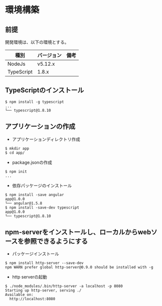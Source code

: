 # 環境構築

## 前提
開発環境は、以下の環境とする。

| 種別 | バージョン | 備考 |
| --- | --- | --- |
| NodeJs        | v5.12.x | |
| TypeScript    | 1.8.x | |

## TypeScriptのインストール

```
$ npm install -g typescript
...
└── typescript@1.8.10 
```

## アプリケーションの作成

+ アプリケーションディレクトリ作成
```
$ mkdir app
$ cd app/
```

+ package.jsonの作成
```
$ npm init
...
```

+ 依存パッケージのインストール
```
$ npm install -save angular
app@1.0.0
└── angular@1.5.8 
$ npm install -save-dev typescript
app@1.0.0
└── typescript@1.8.10 
```

## npm-serverをインストールし、ローカルからwebソースを参照できるようにする
+ パッケージインストール
```
$ npm install http-server --save-dev
npm WARN prefer global http-server@0.9.0 should be installed with -g
```

+ http serverの起動
```
$ ./node_modules/.bin/http-server -a localhost -p 8080
Starting up http-server, serving ./
Available on:
  http://localhost:8080
```
